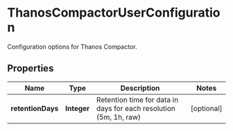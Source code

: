 

# ThanosCompactorUserConfiguration

Configuration options for Thanos Compactor.

## Properties

| Name | Type | Description | Notes |
|------------ | ------------- | ------------- | -------------|
|**retentionDays** | **Integer** | Retention time for data in days for each resolution (5m, 1h, raw) |  [optional] |



